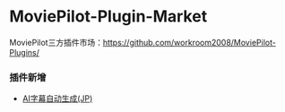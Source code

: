 # MoviePilot-Plugin-Market

MoviePilot三方插件市场：https://github.com/workroom2008/MoviePilot-Plugins/


### 插件新增

- [AI字幕自动生成(JP)](plugins%2Fautosubv2%2FREADME.md)
